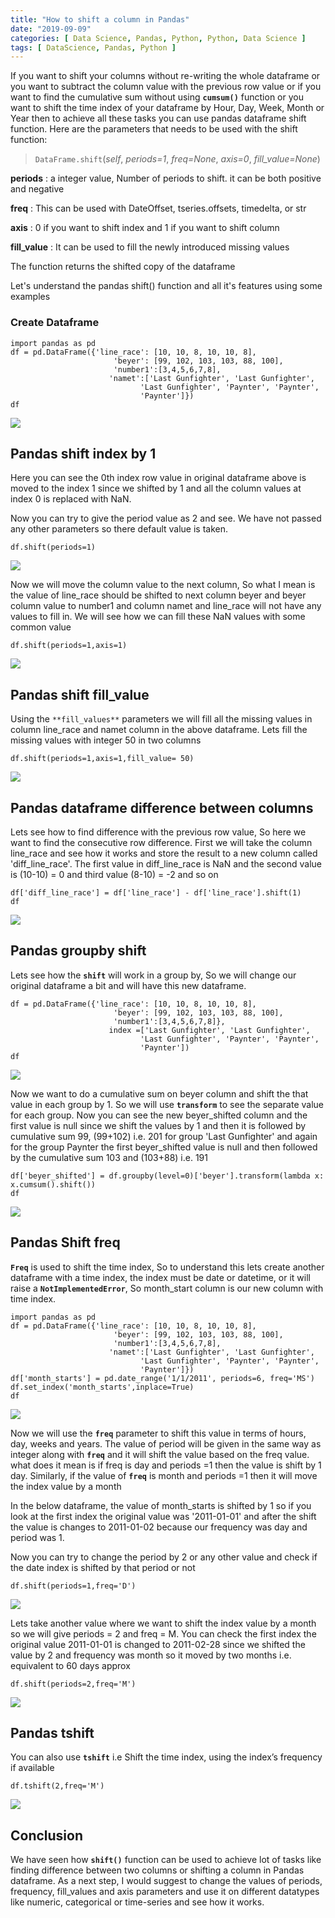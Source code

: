 ```yaml
---
title: "How to shift a column in Pandas"
date: "2019-09-09"
categories: [ Data Science, Pandas, Python, Python, Data Science ]
tags: [ DataScience, Pandas, Python ]
---
```


If you want to shift your columns without re-writing the whole dataframe or you want to subtract the column value with the previous row value or if you want to find the cumulative sum without using **`cumsum()`** function or you want to shift the time index of your dataframe by Hour, Day, Week, Month or Year then to achieve all these tasks you can use pandas dataframe shift function. Here are the parameters that needs to be used with the shift function:

> `DataFrame.shift`(_self_, _periods=1_, _freq=None_, _axis=0_, _fill_value=None_)

**periods** : a integer value, Number of periods to shift. it can be both positive and negative

**freq** : This can be used with DateOffset, tseries.offsets, timedelta, or str

**axis** : 0 if you want to shift index and 1 if you want to shift column

**fill_value** : It can be used to fill the newly introduced missing values

The function returns the shifted copy of the dataframe

Let's understand the pandas shift() function and all it's features using some examples

### **Create Dataframe**

```
import pandas as pd
df = pd.DataFrame({'line_race': [10, 10, 8, 10, 10, 8],
                       'beyer': [99, 102, 103, 103, 88, 100],
                       'number1':[3,4,5,6,7,8],
                      'namet':['Last Gunfighter', 'Last Gunfighter',
                             'Last Gunfighter', 'Paynter', 'Paynter',
                             'Paynter']})
df
```

![](/images/2019/09/image-27.png)

## **Pandas shift index by 1**

Here you can see the 0th index row value in original dataframe above is moved to the index 1 since we shifted by 1 and all the column values at index 0 is replaced with NaN.

Now you can try to give the period value as 2 and see. We have not passed any other parameters so there default value is taken.

```
df.shift(periods=1)
```

![](/images/2019/09/image-28.png)

Now we will move the column value to the next column, So what I mean is the value of line_race should be shifted to next column beyer and beyer column value to number1 and column namet and line_race will not have any values to fill in. We will see how we can fill these NaN values with some common value

```
df.shift(periods=1,axis=1)
```

![](/images/2019/09/image-29.png)

## **Pandas shift fill_value**

Using the `**fill_values**` parameters we will fill all the missing values in column line_race and namet column in the above dataframe. Lets fill the missing values with integer 50 in two columns

```
df.shift(periods=1,axis=1,fill_value= 50)
```

![](/images/2019/09/image-30.png)

## **Pandas dataframe difference between columns**

Lets see how to find difference with the previous row value, So here we want to find the consecutive row difference. First we will take the column line_race and see how it works and store the result to a new column called 'diff_line_race'. The first value in diff_line_race is NaN and the second value is (10-10) = 0 and third value (8-10) = -2 and so on

```
df['diff_line_race'] = df['line_race'] - df['line_race'].shift(1)
df
```

![](/images/2019/09/image-31.png)

## **Pandas groupby shift**

Lets see how the **`shift`** will work in a group by, So we will change our original dataframe a bit and will have this new dataframe.

```
df = pd.DataFrame({'line_race': [10, 10, 8, 10, 10, 8],
                       'beyer': [99, 102, 103, 103, 88, 100],
                       'number1':[3,4,5,6,7,8]},
                      index =['Last Gunfighter', 'Last Gunfighter',
                             'Last Gunfighter', 'Paynter', 'Paynter',
                             'Paynter'])
df
```

![](/images/2019/09/image-32.png)

Now we want to do a cumulative sum on beyer column and shift the that value in each group by 1. So we will use **`transform`** to see the separate value for each group. Now you can see the new beyer_shifted column and the first value is null since we shift the values by 1 and then it is followed by cumulative sum 99, (99+102) i.e. 201 for group 'Last Gunfighter' and again for the group Paynter the first beyer_shifted value is null and then followed by the cumulative sum 103 and (103+88) i.e. 191

```
df['beyer_shifted'] = df.groupby(level=0)['beyer'].transform(lambda x: x.cumsum().shift())
df
```

![](/images/2019/09/image-33.png)

## **Pandas Shift freq**

**`Freq`** is used to shift the time index, So to understand this lets create another dataframe with a time index, the index must be date or datetime, or it will raise a **`NotImplementedError`**, So month_start column is our new column with time index.

```
import pandas as pd
df = pd.DataFrame({'line_race': [10, 10, 8, 10, 10, 8],
                       'beyer': [99, 102, 103, 103, 88, 100],
                       'number1':[3,4,5,6,7,8],
                      'namet':['Last Gunfighter', 'Last Gunfighter',
                             'Last Gunfighter', 'Paynter', 'Paynter',
                             'Paynter']})
df['month_starts'] = pd.date_range('1/1/2011', periods=6, freq='MS')
df.set_index('month_starts',inplace=True)
df
```

![](/images/2019/09/image-34.png)

Now we will use the **`freq`** parameter to shift this value in terms of hours, day, weeks and years. The value of period will be given in the same way as integer along with **`freq`** and it will shift the value based on the freq value. what does it mean is if freq is day and periods =1 then the value is shift by 1 day. Similarly, if the value of **`freq`** is month and periods =1 then it will move the index value by a month

In the below dataframe, the value of month_starts is shifted by 1 so if you look at the first index the original value was '2011-01-01' and after the shift the value is changes to 2011-01-02 because our frequency was day and period was 1.

Now you can try to change the period by 2 or any other value and check if the date index is shifted by that period or not

```
df.shift(periods=1,freq='D')
```

![](/images/2019/09/image-37.png)

Lets take another value where we want to shift the index value by a month so we will give periods = 2 and freq = M. You can check the first index the original value 2011-01-01 is changed to 2011-02-28 since we shifted the value by 2 and frequency was month so it moved by two months i.e. equivalent to 60 days approx

```
df.shift(periods=2,freq='M')
```

![](/images/2019/09/image-35.png)

## **Pandas tshift**

You can also use **`tshift`** i.e Shift the time index, using the index’s frequency if available

```
df.tshift(2,freq='M')
```

![](/images/2019/09/image-36.png)

## **Conclusion**

We have seen how **`shift()`** function can be used to achieve lot of tasks like finding difference between two columns or shifting a column in Pandas dataframe. As a next step, I would suggest to change the values of periods, frequency, fill_values and axis parameters and use it on different datatypes like numeric, categorical or time-series and see how it works.
